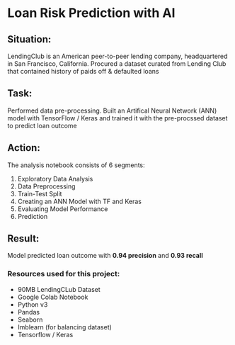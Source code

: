 # Loan Risk Prediction with AI 

## Situation:
LendingClub is an American peer-to-peer lending company, headquartered in San Francisco, California. Procured a dataset curated from Lending Club that contained history of paids off & defaulted loans

## Task:
Performed data pre-processing. Built an Artifical Neural Network (ANN) model with TensorFlow / Keras and trained it with the pre-procssed dataset to predict loan outcome

## Action:
The analysis notebook consists of 6 segments:

1. Exploratory Data Analysis
2. Data Preprocessing
3. Train-Test Split
4. Creating an ANN Model with TF and Keras
5. Evaluating Model Performance
6. Prediction

## Result:
Model predicted loan outcome with **0.94 precision** and **0.93 recall**


### Resources used for this project:
* 90MB LendingCLub Dataset
* Google Colab Notebook
* Python v3
* Pandas
* Seaborn
* Imblearn (for balancing dataset)
* Tensorflow / Keras
